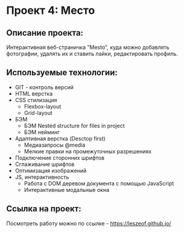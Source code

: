 # Проект 4: Место

## **Описание проекта:**
Интерактивная веб-страничка "Mesto", куда можно добавлять фотографии, удалять их и ставить лайки, редактировать профиль.

## **Используемые технологии:**
* GIT - контроль версий
* HTML верстка
* CSS стилизация
  * Flexbox-layout
  * Grid-layout
* БЭМ
  * БЭМ Nested structure for files in project
  * БЭМ нейминг
* Адаптивная верстка (Desctop first)
  * Медиазапросы @media
  * Мелкие правки на промежуточных разрешениях
* Подключение сторонних шрифтов
* Сглаживание шрифтов
* Оптимизация изображений
* JS, интерактивность
  * Работа с DOM деревом документа с помощью JavaScript
  * Интерактивные модальные окна

## **Ссылка на проект:**
Посмотреть работу можно по ссылке - https://leszeof.github.io/
